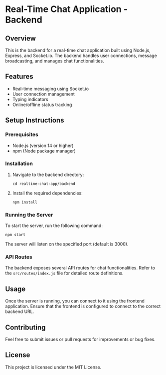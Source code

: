 # Real-Time Chat Application - Backend

## Overview
This is the backend for a real-time chat application built using Node.js, Express, and Socket.io. The backend handles user connections, message broadcasting, and manages chat functionalities.

## Features
- Real-time messaging using Socket.io
- User connection management
- Typing indicators
- Online/offline status tracking

## Setup Instructions

### Prerequisites
- Node.js (version 14 or higher)
- npm (Node package manager)

### Installation
1. Navigate to the backend directory:
   ```
   cd realtime-chat-app/backend
   ```

2. Install the required dependencies:
   ```
   npm install
   ```

### Running the Server
To start the server, run the following command:
```
npm start
```
The server will listen on the specified port (default is 3000).

### API Routes
The backend exposes several API routes for chat functionalities. Refer to the `src/routes/index.js` file for detailed route definitions.

## Usage
Once the server is running, you can connect to it using the frontend application. Ensure that the frontend is configured to connect to the correct backend URL.

## Contributing
Feel free to submit issues or pull requests for improvements or bug fixes.

## License
This project is licensed under the MIT License.